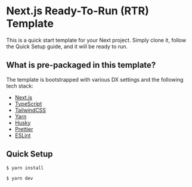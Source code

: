 # Next.js Ready-To-Run (RTR) Template

This is a quick start template for your Next project. Simply clone it, follow the Quick Setup guide, and it will be ready to run.

## What is pre-packaged in this template?

The template is bootstrapped with various DX settings and the following tech stack:

- [Next.js](https://github.com/vercel/next.js/)
- [TypeScript](https://github.com/microsoft/TypeScript)
- [TailwindCSS](https://github.com/tailwindlabs/tailwindcss)
- [Yarn](https://github.com/yarnpkg/yarn)
- [Husky](https://typicode.github.io/husky/)
- [Prettier](https://prettier.io/)
- [ESLint](https://eslint.org/)

## Quick Setup

```bash
$ yarn install

$ yarn dev
```
